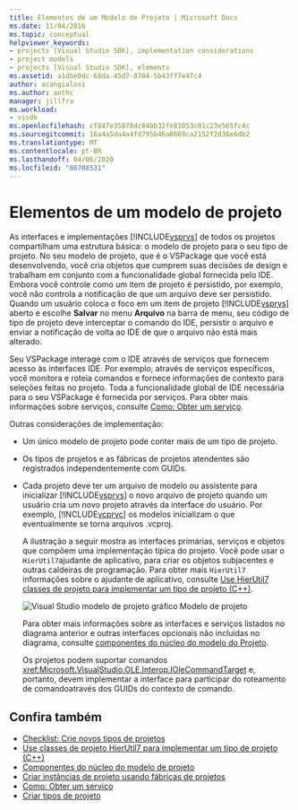 ```yaml
---
title: Elementos de um Modelo de Projeto | Microsoft Docs
ms.date: 11/04/2016
ms.topic: conceptual
helpviewer_keywords:
- projects [Visual Studio SDK], implementation considerations
- project models
- projects [Visual Studio SDK], elements
ms.assetid: a1dbe0dc-68da-45d7-8704-5b43ff7e4fc4
author: acangialosi
ms.author: anthc
manager: jillfra
ms.workload:
- vssdk
ms.openlocfilehash: cf847e35878dc84bb32fe81053c01c23e565fc4c
ms.sourcegitcommit: 16a4a5da4a4fd795b46a0869ca2152f2d36e6db2
ms.translationtype: MT
ms.contentlocale: pt-BR
ms.lasthandoff: 04/06/2020
ms.locfileid: "80708531"
---
```

# <a name="elements-of-a-project-model"></a>Elementos de um modelo de projeto
As interfaces e implementações [!INCLUDE[vsprvs](../../code-quality/includes/vsprvs_md.md)] de todos os projetos compartilham uma estrutura básica: o modelo de projeto para o seu tipo de projeto. No seu modelo de projeto, que é o VSPackage que você está desenvolvendo, você cria objetos que cumprem suas decisões de design e trabalham em conjunto com a funcionalidade global fornecida pelo IDE. Embora você controle como um item de projeto é persistido, por exemplo, você não controla a notificação de que um arquivo deve ser persistido. Quando um usuário coloca o foco em um item de projeto [!INCLUDE[vsprvs](../../code-quality/includes/vsprvs_md.md)] aberto e escolhe **Salvar** no menu **Arquivo** na barra de menu, seu código de tipo de projeto deve interceptar o comando do IDE, persistir o arquivo e enviar a notificação de volta ao IDE de que o arquivo não está mais alterado.

 Seu VSPackage interage com o IDE através de serviços que fornecem acesso às interfaces IDE. Por exemplo, através de serviços específicos, você monitora e roteia comandos e fornece informações de contexto para seleções feitas no projeto. Toda a funcionalidade global de IDE necessária para o seu VSPackage é fornecida por serviços. Para obter mais informações sobre serviços, consulte [Como: Obter um serviço](../../extensibility/how-to-get-a-service.md).

 Outras considerações de implementação:

- Um único modelo de projeto pode conter mais de um tipo de projeto.

- Os tipos de projetos e as fábricas de projetos atendentes são registrados independentemente com GUIDs.

- Cada projeto deve ter um arquivo de modelo ou assistente para inicializar [!INCLUDE[vsprvs](../../code-quality/includes/vsprvs_md.md)] o novo arquivo de projeto quando um usuário cria um novo projeto através da interface do usuário. Por exemplo, [!INCLUDE[vcprvc](../../code-quality/includes/vcprvc_md.md)] os modelos inicializam o que eventualmente se torna arquivos .vcproj.

  A ilustração a seguir mostra as interfaces primárias, serviços e objetos que compõem uma implementação típica do projeto. Você pode usar o `HierUtil7`ajudante de aplicativo, para criar os objetos subjacentes e outras caldeiras de programação. Para obter mais `HierUtil7` informações sobre o ajudante de aplicativo, consulte [Use HierUtil7 classes de projeto para implementar um tipo de projeto (C++)](https://msdn.microsoft.com/library/a5c16a09-94a2-46ef-87b5-35b815e2f346).

  ![Visual Studio modelo de projeto gráfico](../../extensibility/internals/media/vsprojectmodel.gif "vsProjectModel") Modelo de projeto

  Para obter mais informações sobre as interfaces e serviços listados no diagrama anterior e outras interfaces opcionais não incluídas no diagrama, consulte [componentes do núcleo do modelo do Projeto](../../extensibility/internals/project-model-core-components.md).

  Os projetos podem suportar comandos <xref:Microsoft.VisualStudio.OLE.Interop.IOleCommandTarget> e, portanto, devem implementar a interface para participar do roteamento de comandoatravés dos GUIDs do contexto de comando.

## <a name="see-also"></a>Confira também
- [Checklist: Crie novos tipos de projetos](../../extensibility/internals/checklist-creating-new-project-types.md)
- [Use classes de projeto HierUtil7 para implementar um tipo de projeto (C++)](https://msdn.microsoft.com/library/a5c16a09-94a2-46ef-87b5-35b815e2f346)
- [Componentes do núcleo do modelo de projeto](../../extensibility/internals/project-model-core-components.md)
- [Criar instâncias de projeto usando fábricas de projetos](../../extensibility/internals/creating-project-instances-by-using-project-factories.md)
- [Como: Obter um serviço](../../extensibility/how-to-get-a-service.md)
- [Criar tipos de projeto](../../extensibility/internals/creating-project-types.md)
